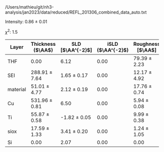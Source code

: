 /Users/mathieu/git/nh3-analysis/jan2023/data/reduced/REFL_201306_combined_data_auto.txt

Intensity: 0.86 ± 0.01

$\chi^2$:  1.5

| Layer | Thickness ($\AA$) | SLD [$\AA^{-2}$] | iSLD ($\AA^{-2}$) | Roughness [$\AA$] |
| --- | --- | --- | --- | --- |
|                  THF | 0.00 | 6.12 | 0.00 | 79.39 ± 2.23 |
|                  SEI | 288.91 ± 7.64 | 1.65 ± 0.17 | 0.00 | 12.17 ± 4.92 |
|             material | 51.01 ± 4.77 | 2.12 ± 0.19 | 0.00 | 17.76 ± 0.74 |
|                   Cu | 531.96 ± 0.81 | 6.50 | 0.00 | 5.94 ± 0.08 |
|                   Ti | 55.87 ± 0.58 | -1.82 ± 0.05 | 0.00 | 9.99 ± 0.38 |
|                 siox | 17.59 ± 1.33 | 3.41 ± 0.20 | 0.00 | 1.24 ± 1.05 |
|                   Si | 0.00 | 2.07 | 0.00 | 0.00 |
